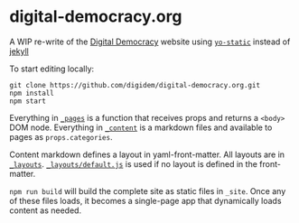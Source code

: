 # digital-democracy.org

A WIP re-write of the [Digital Democracy][1] website using [`yo-static`][2] instead of [jekyll][3]

[1]: http://www.digital-democracy.org
[2]: https://github.com/gmaclennan/yo-static
[3]: https://jekyllrb.com

To start editing locally:

```
git clone https://github.com/digidem/digital-democracy.org.git
npm install
npm start
```

Everything in [`_pages`](_pages) is a function that receives props and returns a `<body>` DOM node. Everything in [`_content`](_content) is a markdown files and available to pages as `props.categories`.

Content markdown defines a layout in yaml-front-matter. All layouts are in [`_layouts`](_layouts). [`_layouts/default.js`](_layouts/default.js) is used if no layout is defined in the front-matter.

`npm run build` will build the complete site as static files in `_site`. Once any of these files loads, it becomes a single-page app that dynamically loads content as needed.
